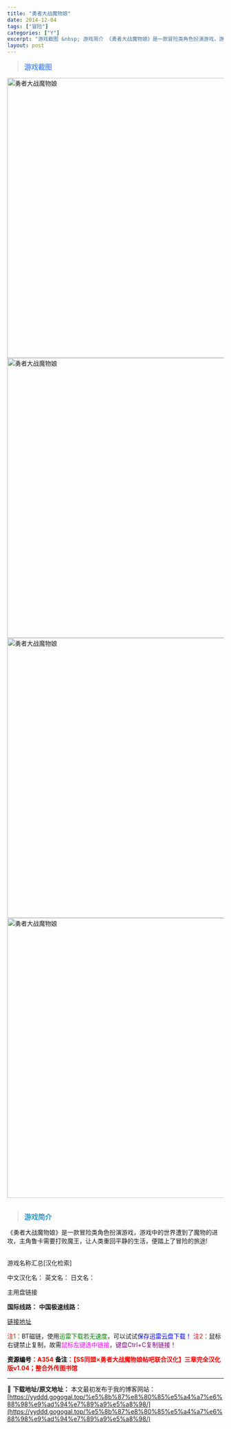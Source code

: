 ```yaml
---
title: "勇者大战魔物娘"
date: 2014-12-04
tags: ["冒险"]
categories: ["Y"]
excerpt: "游戏截图 &nbsp; 游戏简介 《勇者大战魔物娘》是一款冒险类角色扮演游戏，游戏中的世界遭到了魔物的进攻，主角鲁卡需要打败魔王，让人类重回平静的生活，便踏上了冒险的旅途! &nbsp; 游戏名称汇总[汉化检索] 中文汉化名： 英文名： 日文名： 主用盘链接 国际线路： 中国极速线路： 链接地址 注&hellip;"
layout: post
---
```


<div>
<blockquote><b><span style="font-size: 12pt; color: #6699ff;">游戏截图</span></b></blockquote>
<div><img title="点击放大" src="https://yyddd.gogogal.top/wp-content/uploads/2025/04/20250430_681202f35d2ea.webp" alt="勇者大战魔物娘" width="650" /></div>
<div><img title="点击放大" src="https://yyddd.gogogal.top/wp-content/uploads/2025/04/20250430_681202f59ea4e.webp" alt="勇者大战魔物娘" width="650" /></div>
<div><img title="点击放大" src="https://yyddd.gogogal.top/wp-content/uploads/2025/04/20250430_681202f6f3d1b.webp" alt="勇者大战魔物娘" width="650" /></div>
<div><img title="点击放大" src="https://yyddd.gogogal.top/wp-content/uploads/2025/04/20250430_681202f8aa442.webp" alt="勇者大战魔物娘" width="650" /></div>
&nbsp;
<blockquote><b><span style="font-size: 12pt; color: #3399cc;">游戏简介</span></b></blockquote>
<div>《勇者大战魔物娘》是一款冒险类角色扮演游戏，游戏中的世界遭到了魔物的进攻，主角鲁卡需要打败魔王，让人类重回平静的生活，便踏上了冒险的旅途!</div>
&nbsp;

游戏名称汇总[汉化检索]

中文汉化名：
英文名：
日文名：
</div>
<div class="panel panel-primary">
<div class="panel-heading">主用盘链接</div>
<div class="panel-body">

<b>国际线路：</b>
<b>中国极速线路：</b>

<!--wechatfans start-->

<a href="https://pan.xunlei.com/s/VOSbbIz7meBi1GtDqrZv-dnEA1?pwd=rzew#">链接地址</a>

<!--wechatfans end-->
<span style="color: #ff0000;">注1：</span>BT磁链，使用<span style="color: #008000;">迅雷下载若无速度</span>，可以试试<span style="color: #0000ff;">保存迅雷云盘下载！</span>
<span style="color: #ff0000;">注2：</span>鼠标右键禁止复制，故需<span style="color: #ff00ff;">鼠标左键选中链接</span>，<span style="color: #800080;">键盘Ctrl+C复制链接！</span>

</div>
<div class="panel-footer"><span style="color: #ff0000;"><b><span style="color: #000000;">资源编号</span>：A354</b></span>
<span style="color: #ff0000;"><b><span style="color: #000000;">备注</span>：【SS同盟×勇者大战魔物娘帖吧联合汉化】三章完全汉化版v1.04；整合外传图书馆</b></span></div>
</div>

---
📖 **下载地址/原文地址：** 本文最初发布于我的博客网站：[https://yyddd.gogogal.top/%e5%8b%87%e8%80%85%e5%a4%a7%e6%88%98%e9%ad%94%e7%89%a9%e5%a8%98/](https://yyddd.gogogal.top/%e5%8b%87%e8%80%85%e5%a4%a7%e6%88%98%e9%ad%94%e7%89%a9%e5%a8%98/)
